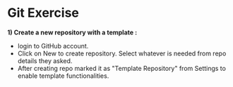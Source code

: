 # Git Exercise

<b>1) Create a new repository with a template :</b>
   - login to GitHub account.
   - Click on New to create repository. Select whatever is needed from repo details they asked.
   - After creating repo marked it as "Template Repository" from Settings to enable template functionalities.
